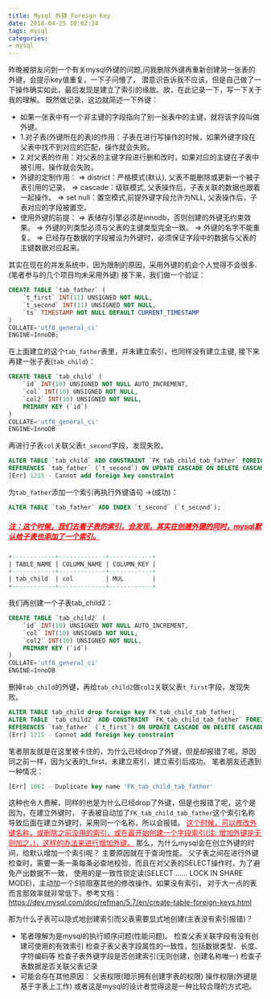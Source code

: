 ```yaml
---
title: Mysql 外键 Foreign Key
date: 2018-04-25 10:02:34
tags: mysql
categories:
- mysql
---
```


昨晚被朋友问到一个有关mysql外键的问题,问我删除外键再重新创建另一张表的外键，会提示key值重复，一下子问懵了，
潜意识告诉我不应该，但是自己做了一下操作确实如此，最后发现是建立了索引的缘故。故，在此记录一下，写一下关于我的理解。
既然做记录，这边就简述一下外键：
* 如果一张表中有一个非主键的字段指向了别一张表中的主键，就将该字段叫做外键。
* 1.对子表(外键所在的表)的作用：子表在进行写操作的时候，如果外键字段在父表中找不到对应的匹配，操作就会失败。
* 2.对父表的作用：对父表的主键字段进行删和改时，如果对应的主键在子表中被引用，操作就会失败。
* 外键的定制作用：
    => district：严格模式(默认), 父表不能删除或更新一个被子表引用的记录。
    => cascade：级联模式, 父表操作后，子表关联的数据也跟着一起操作。
    => set null：置空模式,前提外键字段允许为NLL,  父表操作后，子表对应的字段被置空。
* 使用外键的前提：
    => 表储存引擎必须是innodb，否则创建的外键无约束效果。
    => 外键的列类型必须与父表的主键类型完全一致。
    => 外键的名字不能重复。
    => 已经存在数据的字段被设为外键时，必须保证字段中的数据与父表的主键数据对应起来。

其实在现在的并发系统中，因为限制的原因，采用外键的机会个人觉得不会很多.(笔者参与的几个项目均未采用外键)
接下来，我们做一个验证：
<!--more-->
```sql
CREATE TABLE `tab_father` (  
    `t_first` INT(11) UNSIGNED NOT NULL,  
    `t_second` INT(11) UNSIGNED NOT NULL,  
    `ts` TIMESTAMP NOT NULL DEFAULT CURRENT_TIMESTAMP  
)  
COLLATE='utf8_general_ci'  
ENGINE=InnoDB;  
```
在上面建立的这个`tab_father`表里，并未建立索引，也同样没有建立主键, 接下来再建一张子表(`tab_child`)：
```sql
CREATE TABLE `tab_child` (  
    `id` INT(10) UNSIGNED NOT NULL AUTO_INCREMENT,  
    `col` INT(10) UNSIGNED NOT NULL,  
    `col2` INT(10) UNSIGNED NOT NULL, 
    PRIMARY KEY (`id`)  
)  
COLLATE='utf8_general_ci'  
ENGINE=InnoDB  
```
再进行子表`col`关联父表`t_second`字段，发现失败。
```sql
ALTER TABLE `tab_child` ADD CONSTRAINT `FK_tab_child_tab_father` FOREIGN KEY (`col`) 
REFERENCES `tab_father` (`t_second`) ON UPDATE CASCADE ON DELETE CASCADE;
[Err] 1215 - Cannot add foreign key constraint
```
为`tab_father`添加一个索引再执行外键语句 ->(成功)：
```sql
ALTER TABLE `tab_father` ADD INDEX `t_second` (`t_second`); 
```
##### <span style='color:red; text-decoration:underline;'>注：这个时候，我们去看子表的索引，会发现，其实在创建外键的同时，mysql默认给子表也添加了一个索引。</span>
```sql
+------------+-------------+------------+
| TABLE_NAME | COLUMN_NAME | COLUMN_KEY |
+------------+-------------+------------+
| tab_child  | col         | MUL        |
+------------+-------------+------------+
```
我们再创建一个子表tab_child2：
```sql
CREATE TABLE `tab_child2` (  
    `id` INT(10) UNSIGNED NOT NULL AUTO_INCREMENT,  
    `col` INT(10) UNSIGNED NOT NULL,  
    `col2` INT(10) UNSIGNED NOT NULL, 
    PRIMARY KEY (`id`)  
)  
COLLATE='utf8_general_ci'  
ENGINE=InnoDB
```
删掉`tab_child`的外键，再给`tab_child2`做`col2`关联父表`t_first`字段，发现失败。
```sql
ALTER TABLE tab_child drop foreign key FK_tab_child_tab_father;
ALTER TABLE `tab_child2` ADD CONSTRAINT `FK_tab_child_tab_father` FOREIGN KEY (`col2`) 
REFERENCES `tab_father` (`t_first`) ON UPDATE CASCADE ON DELETE CASCADE;
[Err] 1215 - Cannot add foreign key constraint
```
笔者朋友就是在这里被卡住的，为什么已经drop了外键，但是却报错了呢，原因同之前一样，因为父表的t_first，未建立索引，建立索引后成功。
笔者朋友还遇到一种情况：
```sql
[Err] 1061 - Duplicate key name 'FK_tab_child_tab_father'
```
这种也令人费解，同样的也是为什么已经drop了外键，但是也报错了呢，这个是因为，在建立外键时，
子表被自动加了`FK_tab_child_tab_father`这个索引名称导致后面在建立外键时，采用同一个名称，所以会报错。
<span style='color:red; text-decoration:underline;'>这个时候，可以修改外键名称，或删除之前没用的索引，或在最开始创建一个字段索引(注: 增加外键是无则加之。)，这样的办法来进行增加外键。</span>
那么，为什么mysql会在创立外键的时间，给默认增加一个索引呢？
主要原因就在于查询性能。
父子表之间在进行外键检查时，需要一条一条每条必查地校验，而且在对父表的SELECT操作时，为了避免产出数据不一致，
使用的是一致性锁定读(SELECT …… LOCK IN SHARE MODE)，主动加一个S锁阻塞其他的修改操作。如果没有索引，
对于大一点的表而言那效率就非常低下。参考文档：https://dev.mysql.com/doc/refman/5.7/en/create-table-foreign-keys.html

那为什么子表可以隐式地创建索引而父表需要显式地创建(主表没有索引报错)？
* 笔者理解为是mysql的执行顺序问题(性能问题)。
    检查父表关联字段有没有创建可使用的有效索引
    检查子表父表字段属性的一致性，包括数据类型、长度、字符编码等
    检查子表外键字段是否创建索引(无则创建，创建名称唯一)
    检查子表数据是否关联父表记录
* 可能会存在其他原因：
    父表权限(暗示拥有创建字表的权限)
    操作权限(外键是基于字表上工作)
或者这是mysql的设计者觉得这是一种比较合理的方式吧。